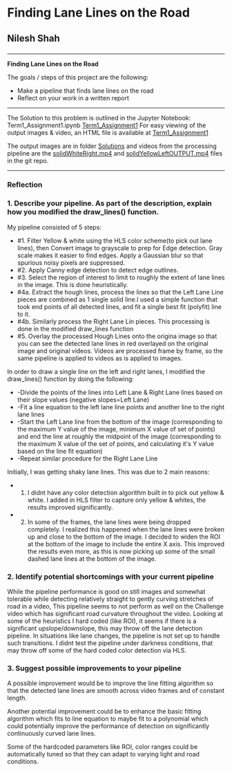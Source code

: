# **Finding Lane Lines on the Road** 

## Nilesh Shah

### 

---

**Finding Lane Lines on the Road**

The goals / steps of this project are the following:
* Make a pipeline that finds lane lines on the road
* Reflect on your work in a written report



[//]: # (Image References)

---
The Solution to this problem is outlined in the Jupyter Notebook: Term1_Assignment1.ipynb
[Term1_Assignment1](Term1_Assignment1.ipynb)
For easy viewing of the output images & video, an HTML file is available at [Term1_Assignment1](Term1_Assignment1.html)

The output images are in folder [Solutions](Solutions/) and videos from the processing pipeline are the [solidWhiteRight.mp4](./solidWhiteRight.mp4) and [solidYellowLeftOUTPUT.mp4](./solidYellowLeftOUTPUT.mp4)  files in the git repo.

---
### Reflection

### 1. Describe your pipeline. As part of the description, explain how you modified the draw_lines() function.

My pipeline consisted of 5 steps: 
* #1. Filter Yellow & white using the HLS color scheme(to pick out lane lines), then Convert image to grayscale to prep for Edge detection. Gray scale makes it easier to find edges. Apply a Gaussian blur so that spurious noisy pixels are suppressed.
* #2. Apply Canny edge detection to detect edge outlines. 
* #3. Select the region of interest to limit to roughly the extent of lane lines in the image. This is done heuristically.
* #4a. Extract the hough lines, process the lines so that the Left Lane Line pieces are combined as 1 single solid line.I used a simple function that took end points of all detected lines, and fit a single best fit (polyfit) line to it.
* #4b. Similarly process the Right Lane Lin pieces. This processing is done in the modified draw_lines function
* #5. Overlay the processed Hough Lines onto the origina image so that you can see the detected lane lines in red overlayed on the original image and original videos. Videos are processed frame by frame, so the same pipeline is applied to videos as is applied to images.

In order to draw a single line on the left and right lanes, I modified the draw_lines() function by doing the following:
*  -Divide the points of the lines into Left Lane & Right Lane lines based on their slope values (negative slopes=Left Lane)
*  -Fit a line equation to the left lane line points and another line to the right lane lines
*  -Start the Left Lane line from the bottom of the image (corresponding to the maximum Y value of the image, minimum X value of set of points) and end the line at roughly the midpoint of the image (corresponding to the maximum X value of the set of points, and calculating it's Y value based on the line fit equation)
*  -Repeat similar procedure for the Right Lane Line

Initially, I was getting shaky lane lines. This was due to 2 main reasons:
* 1. I didnt have any color detection algorithm built in to pick out yellow & white. I added in HLS filter to capture only yellow & whites, the results improved significantly.
* 2. In some of the frames, the lane lines were being dropped completely. I realized this happened when the lane lines were broken up and close to the bottom of the image. I decided to widen the ROI at the bottom of the image to include the entire X axis. This improved the results even more, as this is now picking up some of the small dashed lane lines at the bottom of the image. 

### 2. Identify potential shortcomings with your current pipeline

While the pipeline performance is good on still images and somewhat tolerable while detecting relatively straight to gently curving stretches of road in a video, This pipeline seems to  not perform as well on the Challenge video which has significant road curvature throughout the video. Looking at some of the heuristics I hard coded (like ROI), it seems if there is a significant upslope/downslope, this may throw off the lane detection pipeline. In situations like lane changes, the pipeline is not set up to handle such transitions. I didnt test the pipeline under darkness conditions, that may throw off some of the hard coded color detection via HLS.

### 3. Suggest possible improvements to your pipeline

A possible improvement would be to improve the line fitting algorithm so that the detected lane lines are smooth across video frames and of constant length.

Another potential improvement could be to enhance the basic fitting algorithm which fits to line equation to maybe fit to a polynomial which could potentially improve the performance of detection on significantly continuously curved lane lines.

Some of the hardcoded parameters like ROI, color ranges could be automatically tuned so that they can adapt to varying light and road conditions.


